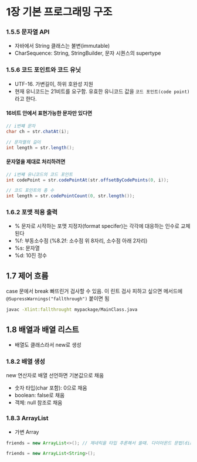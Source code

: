 # 1장 기본 프로그래밍 구조 

### 1.5.5 문자열 API

- 자바에서 String 클래스는 불변(immutable)
- CharSequence: String, StringBuilder, 문자 시퀀스의 supertype

### 1.5.6 코드 포인트와 코드 유닛

- UTF-16. 가변길이, 하위 호완성 지원
- 현재 유니코드는 21비트를 요구함. 유효한 유니코드 값을 `코드 포인트(code point)`라고 한다.

#### 16비트 안에서 표현가능한 문자만 있다면

```java
// i번쨰 문자
char ch = str.chatAt(i);

// 문자열의 길이
int length = str.length();
```

#### 문자열을 제대로 처리하려면

```java
// i번쨰 유니코드의 코드 포인트
int codePoint = str.codePointAt(str.offsetByCodePoints(0, i));

// 코드 포인트의 총 수
int length = str.codePointCount(0, str.length());
```

### 1.6.2 포맷 적용 출력

- % 문자로 시작하는 포맷 지정자(format specifer)는 각각에 대응하는 인수로 교체된다
- %f: 부동소수점 (%8.2f: 소수점 위 8자리, 소수점 아래 2자리)
- %s: 문자열
- %d: 10진 정수

## 1.7 제어 흐름

case 문에서 break 빠뜨린거 검사할 수 있음.
이 린트 검사 피하고 싶으면 메서드에 `@SupressWarnings("fallthrough")` 붙이면 됨

```sh
javac -Xlint:fallthrought mypackage/MainClass.java
```

## 1.8 배열과 배열 리스트

- 배열도 클래스라서 new로 생성

### 1.8.2 배열 생성

new 연산자로 배열 선언하면 기본값으로 채움

- 숫자 타입(char 포함): 0으로 채움
- boolean: false로 채움
- 객체: null 참조로 채움

### 1.8.3 ArrayList

- 가변 Array

```java
friends = new ArrayList<>(); // 제네릭을 타입 추론해서 쓸때. 다이아몬드 문법(diamond syntax)라고 부름
```

```java
friends = new ArrayList<String>();
```